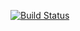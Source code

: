 [![Build Status](https://travis-ci.org/DonHari/Test.svg?branch=master)](https://travis-ci.org/DonHari/Test)
